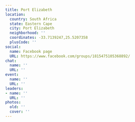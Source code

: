 ```yaml
---
title: Port Elizabeth
location:
  country: South Africa
  state: Eastern Cape
  city: Port Elizabeth
  neighborhood: ''
  coordinates: -33.7139247,25.5207358
  plusCode: ''
social:
  name: Facebook page
  URL: https://www.facebook.com/groups/1815475105368892/
chat:
  name: ''
  URL: ''
event:
  name: ''
  URL: ''
leaders:
- name: ''
  URL: ''
photos:
  old: ''
  cover: ''
---
```

